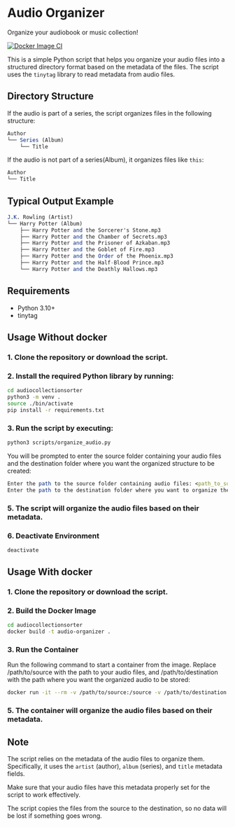 # Audio Organizer

Organize your audiobook or music collection!

[![Docker Image CI](https://github.com/orbitalteapot/audiocollectionsorter/actions/workflows/docker-image.yml/badge.svg)](https://github.com/orbitalteapot/audiocollectionsorter/actions/workflows/docker-image.yml)

This is a simple Python script that helps you organize your audio files into a structured directory format based on the metadata of the files. The script uses the `tinytag` library to read metadata from audio files.

## Directory Structure
If the audio is part of a series, the script organizes files in the following structure:

```mathematica
Author
└── Series (Album)
    └── Title
```


If the audio is not part of a series(Album), it organizes files like `this`:

```mathematica
Author
└── Title
```

## Typical Output Example
```mathematica
J.K. Rowling (Artist)
└── Harry Potter (Album)
    ├── Harry Potter and the Sorcerer's Stone.mp3
    ├── Harry Potter and the Chamber of Secrets.mp3
    ├── Harry Potter and the Prisoner of Azkaban.mp3
    ├── Harry Potter and the Goblet of Fire.mp3
    ├── Harry Potter and the Order of the Phoenix.mp3
    ├── Harry Potter and the Half-Blood Prince.mp3
    └── Harry Potter and the Deathly Hallows.mp3
```

## Requirements

- Python 3.10+
- tinytag

## Usage Without docker

### 1. Clone the repository or download the script.

### 2. Install the required Python library by running:

```sh
cd audiocollectionsorter
python3 -m venv .
source ./bin/activate
pip install -r requirements.txt
```

### 3. Run the script by executing:
```sh
python3 scripts/organize_audio.py
```
You will be prompted to enter the source folder containing your audio files and the destination folder where you want the organized structure to be created:

```mathematica
Enter the path to the source folder containing audio files: <path_to_source_folder>
Enter the path to the destination folder where you want to organize the audio: <path_to_destination_folder>
```

### 5. The script will organize the audio files based on their metadata.

### 6. Deactivate Environment
```sh
deactivate
```

## Usage With docker
### 1. Clone the repository or download the script.
### 2. Build the Docker Image
```sh
cd audiocollectionsorter
docker build -t audio-organizer .
```

### 3. Run the Container
Run the following command to start a container from the image. Replace /path/to/source with the path to your audio files, and /path/to/destination with the path where you want the organized audio to be stored:
```sh
docker run -it --rm -v /path/to/source:/source -v /path/to/destination:/destination audio-organizer
```

### 5. The container will organize the audio files based on their metadata.
## Note

The script relies on the metadata of the audio files to organize them. Specifically, it uses the `artist` (author), `album` (series), and `title` metadata fields.

Make sure that your audio files have this metadata properly set for the script to work effectively.

The script copies the files from the source to the destination, so no data will be lost if something goes wrong.
